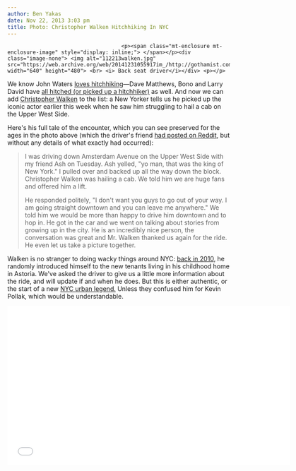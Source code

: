 ```yaml
---
author: Ben Yakas
date: Nov 22, 2013 3:03 pm
title: Photo: Christopher Walken Hitchhiking In NYC
---
```


	
										<p><span class="mt-enclosure mt-enclosure-image" style="display: inline;"> </span></p><div class="image-none"> <img alt="112213walken.jpg" src="https://web.archive.org/web/20141231055917im_/http://gothamist.com/attachments/byakas/112213walken.jpg" width="640" height="480"> <br> <i> Back seat driver</i></div> <p></p>

<p>We know John Waters <a href="https://web.archive.org/web/20141231055917/http://gawker.com/5910898/we-picked-up-john-waters-hitchhiking-and-you-can-too">loves hitchhiking</a>&#x2014;Dave Matthews, Bono and Larry David have <a href="https://web.archive.org/web/20141231055917/http://www.pennlive.com/entertainment/index.ssf/2013/07/dave_matthews_isnt_the_only_hi.html">all hitched (or picked up a hitchhiker)</a> as well. And now we can add <a href="https://web.archive.org/web/20141231055917/http://gothamist.com/tags/christopherwalken">Christopher Walken</a> to the list: a New Yorker tells us he picked up the iconic actor earlier this week when he saw him struggling to hail a cab on the Upper West Side. </p>

<p>Here&apos;s his full tale of the encounter, which you can see preserved for the ages in the photo above (which the driver&apos;s friend <a href="https://web.archive.org/web/20141231055917/http://www.reddit.com/r/pics/comments/1r3qu7/this_guy_couldnt_catch_a_cab_in_nyc_so_my_friend/">had posted on Reddit</a>, but without any details of what exactly had occurred):</p>

<blockquote>I was driving down Amsterdam Avenue on the Upper West Side with my friend Ash on Tuesday. Ash yelled, &quot;yo man, that was the king of New York.&quot; I pulled over and backed up all the way down the block. Christopher Walken was hailing a cab. We told him we are huge fans and offered him a lift. 

<p>He responded politely, &quot;I don&apos;t want you guys to go out of your way. I am going straight downtown and you can leave me anywhere.&quot; We told him we would be more than happy to drive him downtown and to hop in. He got in the car and we went on talking about stories from growing up in the city. He is an incredibly nice person, the conversation was great and Mr. Walken thanked us again for the ride. He even let us take a picture together.</p></blockquote><p></p>

<p>Walken is no stranger to doing wacky things around NYC: <a href="https://web.archive.org/web/20141231055917/http://gothamist.com/2010/04/12/christopher_walken_freaked_out_by_t.php">back in 2010</a>, he randomly introduced himself to the new tenants living in his childhood home in Astoria. We&apos;ve asked the driver to give us a little more information about the ride, and will update if and when he does. But this is either authentic, or the start of a new <a href="https://web.archive.org/web/20141231055917/http://www.ranker.com/list/the-7-greatest-_real_-bill-murray-stories-ever-told/kristin-wong">NYC urban legend.</a> Unless they confused him for Kevin Pollak, which would be understandable.</p>

<p><iframe width="640" height="360" src="//web.archive.org/web/20141231055917if_/http://www.youtube.com/embed/B07KQ7WgUJI" frameborder="0" allowfullscreen></iframe></p>					
										
									
				